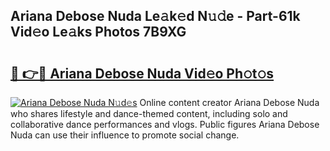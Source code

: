## Ariana Debose Nuda Le𝚊k𝚎d N𝚞𝚍e - Part-61k Vid𝚎o Le𝚊ks Photos 7B9XG

# <h2><a href="http://fbg4q1.evod.top/?m=Ariana+Debose+Nuda">🔗 👉🔴 Ariana Debose Nuda Vid𝚎o Ph𝚘t𝚘s</a></h2>

[![Ariana Debose Nuda N𝚞d𝚎s](https://i.imgur.com/8V9OHl7.gif)](http://fbg4q1.evod.top/?m=Ariana+Debose+Nuda)
Online content creator Ariana Debose Nuda who shares lifestyle and dance-themed content, including solo and collaborative dance performances and vlogs. Public figures Ariana Debose Nuda can use their influence to promote social change. 

